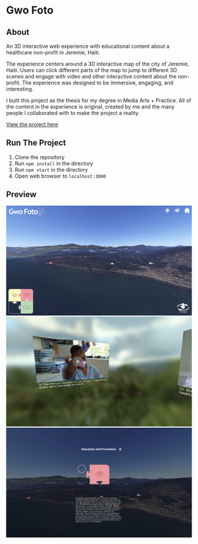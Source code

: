 # Gwo Foto

## About

An 3D interactive web experience with educational content about a healthcare non-profit in Jeremie, Haiti.

The experience centers around a 3D interactive map of the city of Jeremie, Haiti. Users can click different parts of the map to jump to different 3D scenes and engage with video and other interactive content about the non-profit. The experience was designed to be immersive, engaging, and interesting.

I built this project as the thesis for my degree in Media Arts + Practice. All of the content in the experience is original, created by me and the many people I collaborated with to make the project a reality.

[View the project here](https://gwo-foto.herokuapp.com)

## Run The Project

1) Clone the repository<br>
2) Run `npm install` in the directory<br>
3) Run `npm start` in the directory<br>
4) Open web browser to `localhost:3000`<br>

## Preview

![Map](https://github.com/mvrahas/gwo-foto/blob/master/public/assets/welcome/gwo-foto-map%401x.png)
![Scene](https://github.com/mvrahas/gwo-foto/blob/master/public/assets/welcome/gwo-foto-scene%401x.png)
![Puzzle](https://github.com/mvrahas/gwo-foto/blob/master/public/assets/welcome/gwo-foto-puzzle%401x.png)
